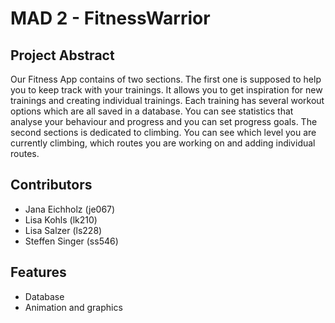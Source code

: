 # MAD 2 - FitnessWarrior

## Project Abstract

Our Fitness App contains of two sections. The first one is supposed to help you to keep track with your trainings. It allows you to get inspiration for new trainings and creating individual trainings. Each training has several workout options which are all saved in a database. You can see statistics that analyse your behaviour and progress and you can set progress goals.
The second sections is dedicated to climbing. You can see which level you are currently climbing, which routes you are working on and adding individual routes. 


## Contributors

- Jana Eichholz (je067)
- Lisa Kohls (lk210)
- Lisa Salzer (ls228)
- Steffen Singer (ss546)

## Features
- Database
- Animation and graphics

